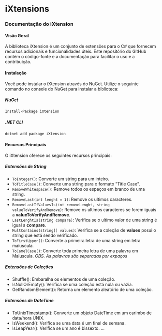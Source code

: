 # iXtensions

### Documentação do iXtension
#### Visão Geral
A biblioteca iXtension é um conjunto de extensões para o C# que fornecem recursos adicionais e funcionalidades úteis. Este repositório do GitHub contém o código-fonte e a documentação para facilitar o uso e a contribuição.

#### Instalação
Você pode instalar o iXtension através do NuGet. Utilize o seguinte comando no console do NuGet para instalar a biblioteca:

##### NuGet
```
Install-Package iXtension 
```

##### .NET CLI
```
dotnet add package iXtension 
```

#### Recursos Principais
O iXtension oferece os seguintes recursos principais:

##### Extensões de String
 - `ToInteger()`: Converte um string para um inteiro.
 - `ToTitleCase()`: Converte uma string para o formato "Title Case".
 - `RemoveWhitespace()`: Remove todos os espaços em branco de uma string.
 - `RemoveLast(int lenght = 1)`: Remove os ultimos caracteres.
 - `RemoveLastIfValuesIs(int removeLenght, string valueToVerifyAndRemove)`: Remove os ultimos caracteres se forem iguais a <b>valueToVerifyAndRemove</b>.
 - `LastLenghtIs(string compare)`: Verifica se o ultimo valor de uma string é igual a **compare**.
 - `MultContains(string[] values)`: Verifica se a coleção de **values** posui o string que está sendo verificado.
 - `ToFirstUpper()`: Converte a primeira letra de uma string em letra maiuscula.
 - `ToCamelCase()`: Converte toda primeira letra de uma palavra em Maiuscula. _OBS. As palavras são separadas por expaços_


##### Extensões de Coleções
 - Shuffle(): Embaralha os elementos de uma coleção.
 - IsNullOrEmpty(): Verifica se uma coleção está nula ou vazia.
 - GetRandomElement(): Retorna um elemento aleatório de uma coleção.

##### Extensões de DateTime
 - ToUnixTimestamp(): Converte um objeto DateTime em um carimbo de data/hora UNIX.
 - IsWeekend(): Verifica se uma data é um final de semana.
 - IsLeapYear(): Verifica se um ano é bissexto.
...
